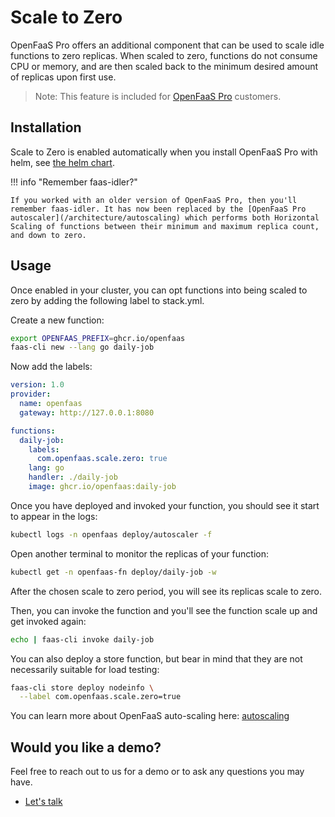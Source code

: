 # Scale to Zero

OpenFaaS Pro offers an additional component that can be used to scale idle functions to zero replicas. When scaled to zero, functions do not consume CPU or memory, and are then scaled back to the minimum desired amount of replicas upon first use.

> Note: This feature is included for [OpenFaaS Pro](https://openfaas.com/support/) customers.

## Installation

Scale to Zero is enabled automatically when you install OpenFaaS Pro with helm, see [the helm chart](https://github.com/openfaas/faas-netes/tree/master/chart/openfaas).

!!! info "Remember faas-idler?"

    If you worked with an older version of OpenFaaS Pro, then you'll remember faas-idler. It has now been replaced by the [OpenFaaS Pro autoscaler](/architecture/autoscaling) which performs both Horizontal Scaling of functions between their minimum and maximum replica count, and down to zero.

## Usage

Once enabled in your cluster, you can opt functions into being scaled to zero by adding the following label to stack.yml.

Create a new function:

```bash
export OPENFAAS_PREFIX=ghcr.io/openfaas
faas-cli new --lang go daily-job
```

Now add the labels:

```yaml
version: 1.0
provider:
  name: openfaas
  gateway: http://127.0.0.1:8080

functions:
  daily-job:
    labels:
      com.openfaas.scale.zero: true
    lang: go
    handler: ./daily-job
    image: ghcr.io/openfaas:daily-job
```

Once you have deployed and invoked your function, you should see it start to appear in the logs:

```bash
kubectl logs -n openfaas deploy/autoscaler -f
```

Open another terminal to monitor the replicas of your function:

```bash
kubectl get -n openfaas-fn deploy/daily-job -w
```

After the chosen scale to zero period, you will see its replicas scale to zero.

Then, you can invoke the function and you'll see the function scale up and get invoked again:

```bash
echo | faas-cli invoke daily-job
```

You can also deploy a store function, but bear in mind that they are not necessarily suitable for load testing:

```bash
faas-cli store deploy nodeinfo \
  --label com.openfaas.scale.zero=true
```

You can learn more about OpenFaaS auto-scaling here: [autoscaling](/architecture/autoscaling)

## Would you like a demo?

Feel free to reach out to us for a demo or to ask any questions you may have.

* [Let's talk](https://openfaas.com/support/)
